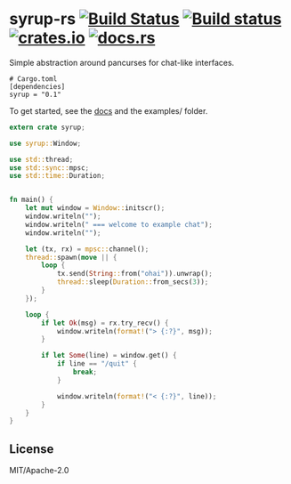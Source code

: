 # syrup-rs [![Build Status][travis-img]][travis] [![Build status][appveyor-img]][appveyor] [![crates.io][crates-img]][crates] [![docs.rs][docs-img]][docs]

[travis-img]:   https://travis-ci.org/kpcyrd/syrup-rs.svg?branch=master
[travis]:       https://travis-ci.org/kpcyrd/syrup-rs
[appveyor-img]: https://ci.appveyor.com/api/projects/status/9ro98ex64g2d54vn/branch/master?svg=true
[appveyor]:     https://ci.appveyor.com/project/kpcyrd/syrup-rs/branch/master
[crates-img]:   https://img.shields.io/crates/v/syrup.svg
[crates]:       https://crates.io/crates/syrup
[docs-img]:     https://docs.rs/syrup/badge.svg
[docs]:         https://docs.rs/syrup

Simple abstraction around pancurses for chat-like interfaces.

```
# Cargo.toml
[dependencies]
syrup = "0.1"
```

To get started, see the [docs] and the examples/ folder.
```rust
extern crate syrup;

use syrup::Window;

use std::thread;
use std::sync::mpsc;
use std::time::Duration;


fn main() {
    let mut window = Window::initscr();
    window.writeln("");
    window.writeln(" === welcome to example chat");
    window.writeln("");

    let (tx, rx) = mpsc::channel();
    thread::spawn(move || {
        loop {
            tx.send(String::from("ohai")).unwrap();
            thread::sleep(Duration::from_secs(3));
        }
    });

    loop {
        if let Ok(msg) = rx.try_recv() {
            window.writeln(format!("> {:?}", msg));
        }

        if let Some(line) = window.get() {
            if line == "/quit" {
                break;
            }

            window.writeln(format!("< {:?}", line));
        }
    }
}
```

## License

MIT/Apache-2.0
